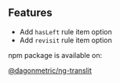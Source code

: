 ## Features

* Add `hasLeft` rule item option
* Add `revisit` rule item option

npm package is available on:

[@dagonmetric/ng-translit](https://www.npmjs.com/package/@dagonmetric/ng-translit)
